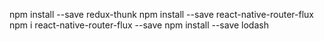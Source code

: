 npm install --save redux-thunk
npm install --save react-native-router-flux
npm i react-native-router-flux --save
 npm install --save lodash